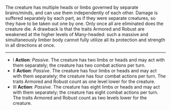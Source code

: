 The creature has multiple heads or limbs governed by separate brains/minds, and can use them independently of each other. Damage is suffered separately by each part, as if they were separate creatures, so they have to be taken out one by one. Only once all are eliminated does the creature die.
A drawback is that the traits Armored and Robust are weakened at the higher levels of Many-headed: such a massive and simultaneously limber body cannot fully utilize all its protection and strength in all directions at once.

---
- I **Action**: *Passive*. The creature has two limbs or heads and may act with them separately; the creature has two combat actions per turn. 
- II **Action**: *Passive*. The creature has four limbs or heads and may act with them separately; the creature has four combat actions per turn. The traits Armored and Robust count as one level lower for the creature. 
- III **Action**: *Passive*. The creature has eight limbs or heads and may act with them separately; the creature has eight combat actions per turn. The traits Armored and Robust count as two levels lower for the creature.